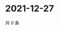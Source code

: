 # 2021-12-27

共 0 条

<!-- BEGIN WEIBO -->
<!-- 最后更新时间 Mon Dec 27 2021 13:15:30 GMT+0800 (China Standard Time) -->

<!-- END WEIBO -->
